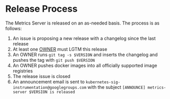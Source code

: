 # Release Process

The Metrics Server is released on an as-needed basis. The process is as follows:

1. An issue is proposing a new release with a changelog since the last release
1. At least one [OWNER](OWNERS) must LGTM this release
1. An OWNER runs `git tag -s $VERSION` and inserts the changelog and pushes the tag with `git push $VERSION`
1. An OWNER pushes docker images into all officially supported image registries
1. The release issue is closed
1. An announcement email is sent to `kubernetes-sig-instrumentation@googlegroups.com` with the subject `[ANNOUNCE] metrics-server $VERSION is released`